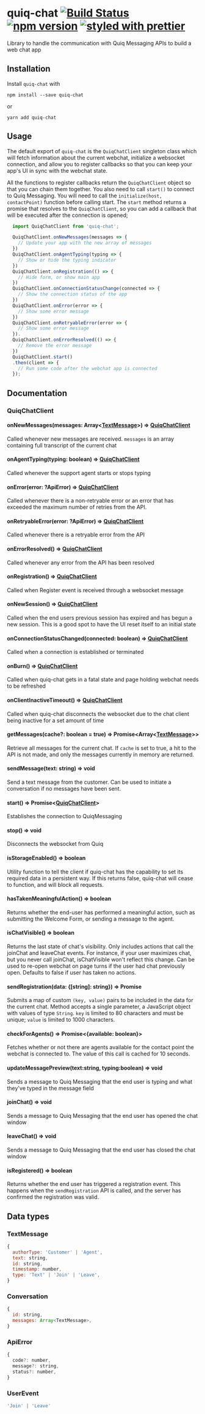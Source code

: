 # quiq-chat [![Build Status](https://travis-ci.org/Quiq/quiq-chat.svg?branch=master)](https://travis-ci.org/Quiq/quiq-chat) [![npm version](https://badge.fury.io/js/quiq-chat.svg)](https://badge.fury.io/js/quiq-chat) [![styled with prettier](https://img.shields.io/badge/styled_with-prettier-ff69b4.svg)](https://github.com/prettier/prettier)
Library to handle the communication with Quiq Messaging APIs to build a web chat app

## Installation

Install `quiq-chat` with

```
npm install --save quiq-chat
```
or
```
yarn add quiq-chat
```

## Usage

The default export of `quiq-chat` is the `QuiqChatClient` singleton class which will fetch information about the current webchat, initialize a websocket connection, and allow you to register callbacks so that you can keep your app's UI in sync with the webchat state.

All the functions to register callbacks return the `QuiqChatClient` object so that you can chain them together. You also need to call `start()` to connect to Quiq Messaging. You will need to call the `initialize(host, contactPoint)` function before calling start. The `start` method returns a promise that resolves to the `QuiqChatClient`, so you can add a callback that will be executed after the connection is opened;

```javascript
  import QuiqChatClient from 'quiq-chat';

  QuiqChatClient.onNewMessages(messages => {
    // Update your app with the new array of messages
  })
  QuiqChatClient.onAgentTyping(typing => {
    // Show or hide the typing indicator
  })
  QuiqChatClient.onRegistration(() => {
    // Hide form, or show main app
  })
  QuiqChatClient.onConnectionStatusChange(connected => {
    // Show the connection status of the app
  })
  QuiqChatClient.onError(error => {
    // Show some error message
  })
  QuiqChatClient.onRetryableError(error => {
    // Show some error message
  }).
  QuiqChatClient.onErrorResolved(() => {
    // Remove the error message
  })
  QuiqChatClient.start()
  .then(client => {
    // Run some code after the webchat app is connected
  });
```

## Documentation

### QuiqChatClient

#### onNewMessages(messages: Array<[TextMessage](#TextMessage)>) => [QuiqChatClient](#quiqchatclient)
Called whenever new messages are received. `messages` is an array containing full transcript of the current chat

#### onAgentTyping(typing: boolean) => [QuiqChatClient](#quiqchatclient)
Called whenever the support agent starts or stops typing

#### onError(error: ?ApiError) => [QuiqChatClient](#quiqchatclient)
Called whenever there is a non-retryable error or an error that has exceeded the maximum number of retries from the API.

#### onRetryableError(error: ?ApiError) => [QuiqChatClient](#quiqchatclient)
Called whenever there is a retryable error from the API

#### onErrorResolved() => [QuiqChatClient](#quiqchatclient)
Called whenever any error from the API has been resolved

#### onRegistration() => [QuiqChatClient](#quiqchatclient)
Called when Register event is received through a websocket message

#### onNewSession() => [QuiqChatClient](#quiqchatclient)
Called when the end users previous session has expired and has begun a new session.  This is a good spot to
have the UI reset itself to an initial state

#### onConnectionStatusChanged(connected: boolean) => [QuiqChatClient](#quiqchatclient)
Called when a connection is established or terminated

#### onBurn() => [QuiqChatClient](#quiqchatclient)
Called when quiq-chat gets in a fatal state and page holding webchat needs to be refreshed

#### onClientInactiveTimeout() => [QuiqChatClient](#quiqchatclient)
Called when quiq-chat disconnects the websocket due to the chat client being inactive for a set amount of time

#### getMessages(cache?: boolean = true) => Promise<Array<[TextMessage](#TextMessage)>>
Retrieve all messages for the current chat.  If `cache` is set to true, a hit to the API is not made, and only the messages currently in memory are returned.

#### sendMessage(text: string) => void
Send a text message from the customer.  Can be used to initiate a conversation if no messages have been sent.

#### start() => Promise<[QuiqChatClient](#quiqchatclient)>
Establishes the connection to QuiqMessaging

#### stop() => void
Disconnects the websocket from Quiq

#### isStorageEnabled() => boolean
Utility function to tell the client if quiq-chat has the capability to set its required data in a
persistent way. If this returns false, quiq-chat will cease to function, and will block all requests.

#### hasTakenMeaningfulAction() => boolean
Returns whether the end-user has performed a meaningful action, such as
submitting the Welcome Form, or sending a message to the agent.

#### isChatVisible() => boolean
Returns the last state of chat's visibility.  Only includes actions that call the joinChat and leaveChat events.
For instance, if your user maximizes chat, but you never call joinChat, isChatVisible won't reflect this change.
Can be used to re-open webchat on page turns if the user had chat previously open. Defaults to false if user has taken no actions.

#### sendRegistration(data: {[string]: string}) => Promise<void>
Submits a map of custom `(key, value)` pairs to be included in the data for the current chat.
Method accepts a single parameter, a JavaScript object with values of type `String`.
`key` is limited to 80 characters and must be unique; `value` is limited to 1000 characters.

#### checkForAgents() => Promise<{available: boolean}>
Fetches whether or not there are agents available for the contact point the webchat is connected to.  The value of this call is cached for 10 seconds.

#### updateMessagePreview(text:string, typing:boolean) => void
Sends a message to Quiq Messaging that the end user is typing and what they've typed in the message field

#### joinChat() => void
Sends a message to Quiq Messaging that the end user has opened the chat window

#### leaveChat() => void
Sends a message to Quiq Messaging that the end user has closed the chat window

#### isRegistered() => boolean
Returns whether the end user has triggered a registration event.  This happens when the `sendRegistration` API is called, and the server has confirmed the registration was valid.

## Data types

### TextMessage
```javascript
{
  authorType: 'Customer' | 'Agent',
  text: string,
  id: string,
  timestamp: number,
  type: 'Text' | 'Join' | 'Leave',
}
```

### Conversation
```javascript
{
  id: string,
  messages: Array<TextMessage>,
}
```

### ApiError
```javascript
{
  code?: number,
  message?: string,
  status?: number,
}
```


### UserEvent
```javascript
'Join' | 'Leave'
```
